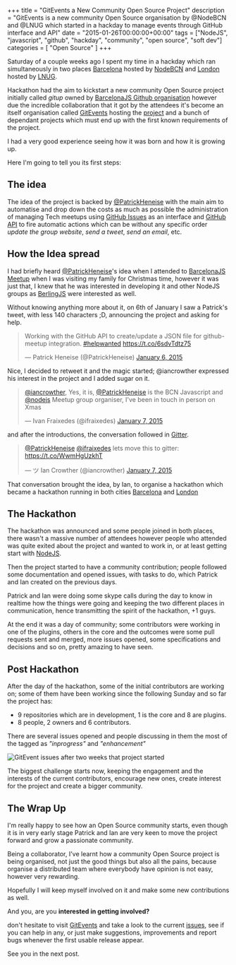 +++
title = "GitEvents a New Community Open Source Project"
description = "GitEvents is a new community Open Source organisation by @NodeBCN and @LNUG which started in a hackday to manage events through GitHub interface and API"
date = "2015-01-26T00:00:00+00:00"
tags = ["NodeJS", "javascript", "github", "hackday", "community", "open source", "soft dev"]
categories = [
  "Open Source"
]
+++

Saturday of a couple weeks ago I spent my time in a hackday which ran simultaneously in two places <a href="http://www.meetup.com/NodeBCN/events/219664616/" target="_blank" rel="nofollow">Barcelona</a> hosted by <a href="http://www.meetup.com/NodeBCN/" target="_blank" rel="nofollow">NodeBCN</a> and <a href="https://ti.to/opensauce/github-api-hackday" target="_blank" rel="nofollow">London</a> hosted by <a href="http://lnug.org/" target="_blank">LNUG</a>.

Hackathon had the aim to kickstart a new community Open Source project initially called _gitup_ owned by <a href="https://github.com/barcelona-js" target="_blank" rel="nofollow">BarcelonaJS Github organisation</a> however due the incredible collaboration that it got by the attendees it's become an itself organisation called <a href="https://github.com/GitEvents/" target="_blank" rel="nofollow">GitEvents</a> hosting the <a href="https://github.com/GitEvents/gitevents" target="_blank" rel="nofollow">project</a> and a bunch of dependant projects which must end up with the first known requirements of the project.

I had a very good experience seeing how it was born and how it is growing up.

Here I'm going to tell you its first steps:

## The idea

The idea of the project is backed by [@PatrickHeneise](https://twitter.com/PatrickHeneise) with the main aim to automatise and drop down the costs as much as possible the administration of managing Tech meetups using [GitHub Issues](https://guides.github.com/features/issues/) as an interface and  [GitHub API](https://developer.github.com/v3/) to fire automatic actions which can be without any specific order _update the group website_, _send a tweet_, _send an email_, etc.

## How the Idea spread

I had briefly heard <a href="https://twitter.com/PatrickHeneise" target="_blank" rel="nofollow">@PatrickHeneise</a>'s idea when I attended to <a href="http://www.meetup.com/BarcelonaJS/events/219097453/" target="_blank" rel="nofollow">BarcelonaJS Meetup</a> when I was visiting my family for Christmas time, however it was just that, I knew that he was interested in developing it and other NodeJS groups as <a href="http://berlinjs.org/" target="_blank">BerlingJS</a> were interested as well.

Without knowing anything more about it, on 6th of January I saw a Patrick's tweet, with less 140 characters ;D, announcing the project and asking for help.


<blockquote class="twitter-tweet tw-align-center" lang="en-gb"><p>Working with the GitHub API to create/update a JSON file for github-meetup integration. <a href="https://twitter.com/hashtag/helpwanted?src=hash">#helpwanted</a> <a href="https://t.co/6sdvTdtz75">https://t.co/6sdvTdtz75</a></p>&mdash; Patrick Heneise (@PatrickHeneise) <a href="https://twitter.com/PatrickHeneise/status/552568103805390848">January 6, 2015</a></blockquote>
<script async src="//platform.twitter.com/widgets.js" charset="utf-8"></script>


Nice, I decided to retweet it and the magic started; @iancrowther expressed his interest in the project and I added sugar on it.


<blockquote class="twitter-tweet tw-align-center" lang="en"><p><a href="https://twitter.com/iancrowther">@iancrowther</a>, Yes, it is, <a href="https://twitter.com/PatrickHeneise">@PatrickHeneise</a> is the BCN Javascript and <a href="https://twitter.com/nodejs">@nodejs</a> Meetup group organiser, I&#39;ve been in touch in person on Xmas</p>&mdash; Ivan Fraixedes (@ifraixedes) <a href="https://twitter.com/ifraixedes/status/552753464544333824">January 7, 2015</a></blockquote>
<script async src="//platform.twitter.com/widgets.js" charset="utf-8"></script>


and after the introductions, the conversation followed in <a href="https://gitter.im" target="_blank" rel="nofollow">Gitter</a>.


<blockquote class="twitter-tweet tw-align-center" lang="en"><p><a href="https://twitter.com/PatrickHeneise">@PatrickHeneise</a> <a href="https://twitter.com/ifraixedes">@ifraixedes</a> lets move this to gitter: <a href="https://t.co/WwmHgUzkhT">https://t.co/WwmHgUzkhT</a></p>&mdash; ツ Ian Crowther (@iancrowther) <a href="https://twitter.com/iancrowther/status/552774886566146048">January 7, 2015</a></blockquote>
<script async src="//platform.twitter.com/widgets.js" charset="utf-8"></script>


That conversation brought the idea, by Ian, to organise a hackathon which became a hackathon running in both cities <a href="http://www.meetup.com/NodeBCN/events/219664616/" target="_blank" rel="nofollow">Barcelona</a> and <a href="https://ti.to/opensauce/github-api-hackday" target="_blank" rel="nofollow">London</a>

## The Hackathon

The hackathon was announced and some people joined in both places, there wasn't a massive number of attendees however people who attended was quite exited about the project and wanted to work in, or at least getting start with <a href="http://nodejs.org/" target="_blank" rel="nofollow">NodeJS</a>.

Then the project started to have a community contribution; people followed some documentation and opened issues, with tasks to do, which Patrick and Ian created on the previous days.

Patrick and Ian were doing some skype calls during the day to know in realtime how the things were going and keeping the two different places in communication, hence transmitting the spirit of the hackathon, +1 guys.

At the end it was a day of community; some contributors were working in one of the plugins, others in the core and the outcomes were some pull requests sent and merged, more issues opened, some specifications and decisions and so on, pretty amazing to have seen.


## Post Hackathon

After the day of the hackathon, some of the initial contributors are working on; some of them have been working since the following Sunday and so far the project has:

* 9 repositories which are in development, 1 is the core and 8 are plugins.
* 8 people, 2 owners and 6 contributors.

There are several issues opened and people discussing in them the most of the tagged as _"inprogress"_ and _"enhancement"_

<img alt="GitEvent issues after two weeks that project started" src="https://s-media-cache-ak0.pinimg.com/originals/fb/d2/d5/fbd2d51d5b15f49be2ff7b8882e98e36.jpg" class="graphic-medium graphic-medium-centre">

The biggest challenge starts now, keeping the engagement and the interests of the current contributors, encourage new ones, create interest for the project and create a bigger community.

## The Wrap Up

I'm really happy to see how an Open Source community starts, even though it is in very early stage Patrick and Ian are very keen to move the project forward and grow a passionate community.

Being a collaborator, I've learnt how a community Open Source project is being organised, not just the good things but also all the pains, because organise a distributed team where everybody have opinion is not easy, however very rewarding.

Hopefully I will keep myself involved on it and make some new contributions as well.

And you, are you __interested in getting involved?__

don't hesitate to visit <a href="https://github.com/GitEvents" target="_blank" rel="nofollow">GitEvents</a> and take a look to the current <a href="https://github.com/GitEvents/gitevents/issues" target="_blank" rel="nofollow">issues</a>, see if you can help in any, or just make suggestions, improvements and report bugs whenever the first usable release appear.

See you in the next post.

